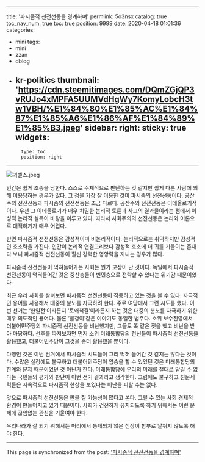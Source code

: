 
---
title: '파시즘적 선전선동을 경계하며'
permlink: 5o3nsx
catalog: true
toc_nav_num: true
toc: true
position: 9999
date: 2020-04-18 01:01:36
categories:
- mini
tags:
- mini
- zzan
- dblog
- kr-politics
thumbnail: 'https://cdn.steemitimages.com/DQmZGjQP3vRUJo4xMPFA5UUMVdHgWy7KomyLobcH3tw1VBH/%E1%84%80%E1%85%AC%E1%84%87%E1%85%A6%E1%86%AF%E1%84%89%E1%85%B3.jpeg'
sidebar:
    right:
        sticky: true
widgets:
    -
        type: toc
        position: right
---


![괴벨스.jpeg](https://cdn.steemitimages.com/DQmZGjQP3vRUJo4xMPFA5UUMVdHgWy7KomyLobcH3tw1VBH/%E1%84%80%E1%85%AC%E1%84%87%E1%85%A6%E1%86%AF%E1%84%89%E1%85%B3.jpeg)



인간은 쉽게 조종을 당한다. 스스로 주체적으로 판단하는 것 같지만 쉽게 다른 사람에 의해 이용당하는 경우가 많다. 그 점을 가장 잘 이용한 것이 파시즘의 선전선동이다. 공산주의 선전선동과 파시즘의 선전선동은 조금 다르다. 공산주의 선전선동은 이데올로기적이다. 우선 그 이데올로기가 매우 치밀한 논리적 토론과 사고의 결과물이라는 점에서 이성적 논리적 설득이 바탕을 이루고 있다. 따라서 사회주의의 선전선동은 논리와 이론으로 대적하기가 매우 어렵다.

반면 파시즘적 선전선동은 감성적이며 비논리적이다. 논리적으로는 취약하지만 감성적인 호소력을 가진다. 인간이 논리적 연결고리보다 감성적 호소에 더 귀를 기울이는 존재다 보니 파시즘적 선전선동이 훨씬 강력한 영향력을 지니는 경우가 많다.

파시즘적 선전선동이 먹혀들어가는 사회는 뭔가 고장이 난 것이다. 독일에서 파시즘적 선전선동이 먹혀들어간 것은 중산층들이 빈민층으로 전락할 수 있다는 위기감 때문이었다.

최근 우리 사회를 살펴보면 파시즘적 선전선동이 작동하고 있는 것을 볼 수 있다. 자극적인 용어를 사용해서 대중의 분노를 자극하려 한다. 주로 여당에서 그런 시도를 했다. 이번 선거는 ‘한일전’이라든지 ‘토왜척결’이라든지 하는 것은 대중의 분노를 자극하기 위한 매우 의도적인 용어다. 물론 ‘빨갱이’같은 이야기도 동일한 범주다. 소위 보수진영에서 더불어민주당의 파시즘적 선전선동을 비난했지만, 그들도 똑 같은 짓을 했고 비난을 받아 마땅하다. 선후를 따져보자면 먼저 소위 미래통합당의 전신들이 파시즘적 선전선동을 활용했고, 더불어민주당이 그것을 좀더 활용했을 뿐이다.

다행인 것은 이번 선거에서 파시즘적 시도들이 그리 먹혀 들어간 것 같지는 않다는 것이다. 수많은 실정에도 불구하고 더불어민주당이 압승을 할 수 있었던 것은 미래통합당의 한계와 문제 때문이었던 것 아닌가 한다. 미래통합당에 우리의 미래를 절대로 맡길 수 없다는 국민들의 평가와 판단이 이번 선거 결과라고 생각한다. 그럼에도 불구하고 친문세력들은 지속적으로 파시즘적 현상을 보였다는 비난을 피할 수는 없다. 

앞으로 파시즘적 선전선동은 판을 칠 가능성이 많다고 본다. 그럴 수 있는 사회 경제적 환경이 만들어지고 있기 때문이다. 사회가 건전하게 유지되도록 하기 위해서는 이런 문제에 끊임없는 관심을 기울여야 한다.

우리나라가 잘 되기 위해서는 머리에서 통제되지 않은 심장이 함부로 날뛰지 않도록 해야 한다.

- - -

This page is synchronized from the post: ['파시즘적 선전선동을 경계하며'](https://steemit.com/@oldstone/5o3nsx)
